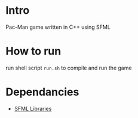 # Intro

Pac-Man game written in C++ using SFML

# How to run

run shell script `run.sh` to compile and run the game

# Dependancies

- [SFML Libraries](http://sfml-dev.org)
